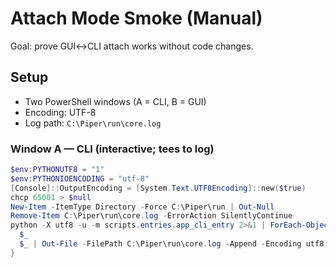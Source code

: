 # Attach Mode Smoke (Manual)

Goal: prove GUI↔CLI attach works without code changes.

## Setup
- Two PowerShell windows (A = CLI, B = GUI)
- Encoding: UTF-8
- Log path: `C:\Piper\run\core.log`

### Window A — CLI (interactive; tees to log)
```powershell
$env:PYTHONUTF8 = "1"
$env:PYTHONIOENCODING = "utf-8"
[Console]::OutputEncoding = [System.Text.UTF8Encoding]::new($true)
chcp 65001 > $null
New-Item -ItemType Directory -Force C:\Piper\run | Out-Null
Remove-Item C:\Piper\run\core.log -ErrorAction SilentlyContinue
python -X utf8 -u -m scripts.entries.app_cli_entry 2>&1 | ForEach-Object {
  $_
  $_ | Out-File -FilePath C:\Piper\run\core.log -Append -Encoding utf8
}